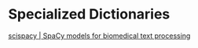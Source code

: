 # Specialized Dictionaries

[scispacy | SpaCy models for biomedical text processing](https://allenai.github.io/scispacy/)
